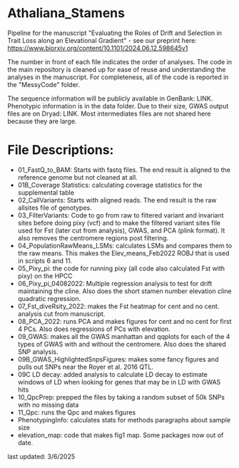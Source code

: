 # Athaliana_Stamens
Pipeline for the manuscript "Evaluating the Roles of Drift and Selection in Trait Loss along an Elevational Gradient" - see our preprint here: https://www.biorxiv.org/content/10.1101/2024.06.12.598645v1

The number in front of each file indicates the order of analyses. The code in the main repository is cleaned up for ease of reuse and understanding the analyses in the manuscript. For completeness, all of the code is reported in the "MessyCode" folder.

The sequence information will be publicly available in GenBank: LINK. Phenotypic information is in the data folder. Due to their size, GWAS output files are on Dryad: LINK. Most intermediates files are not shared here because they are large.

# File Descriptions:
- 01_FastQ_to_BAM: Starts with fastq files. The end result is aligned to the reference genome but not cleaned at all.
- 01B_Coverage Statistics: calculating coverage statistics for the supplemental table
- 02_CallVariants: Starts with aligned reads. The end result is the raw allsites file of genotypes.
- 03_FilterVariants: Code to go from raw to filtered variant and invariant sites before doing pixy (vcf) and to make the filtered variant sites file used for Fst (later cut from analysis), GWAS, and PCA (plink format). It also removes the centromere regions post filtering.
- 04_PopulationRawMeans_LSMs: calculates LSMs and compares them to the raw means. This makes the Elev_means_Feb2022 ROBJ that is used in scripts 6 and 11.
- 05_Pixy_pi: the code for running pixy (all code also calculated Fst with pixy) on the HPCC
- 06_Pixy_pi_04082022: Multiple regression analysis to test for drift maintaining the cline. Also does the short stamen number elevation cline quadratic regression. 
- 07_Fst_diveRsity_2022: makes the Fst heatmap for cent and no cent. analysis cut from manuscript.
- 08_PCA_2022: runs PCA and makes figures for cent and no cent for first 4 PCs. Also does regressions of PCs with elevation.
- 09_GWAS: makes all the GWAS manhattan and qqplots for each of the 4 types of GWAS with and without the centromere. Also does the shared SNP analysis.
- 09B_GWAS_HighlightedSnpsFigures: makes some fancy figures and pulls out SNPs near the Royer et al. 2016 QTL.
- 09C LD decay: added analysis to calculate LD decay to estimate windows of LD when looking for genes that may be in LD with GWAS hits
- 10_QpcPrep: prepped the files by taking a random subset of 50k SNPs with no missing data
- 11_Qpc: runs the Qpc and makes figures
- PhenotypingInfo: calculates stats for methods paragraphs about sample size
- elevation_map: code that makes fig1 map. Some packages now out of date.


last updated: 3/6/2025
